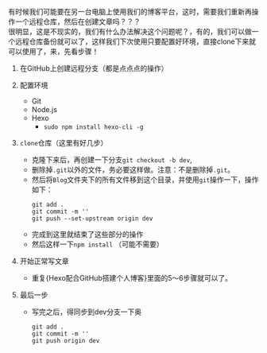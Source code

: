 有时候我们可能要在另一台电脑上使用我们的博客平台，这时，需要我们重新再操作一个远程仓库，然后在创建文章吗？？？   
很明显，这是不现实的，我们有什么办法解决这个问题呢？，有的，我们可以做一个远程仓库备份就可以了，这样我们下次使用只要配置好环境，直接clone下来就可以使用了，来，先看步骤！

1. 在GitHub上创建远程分支（都是点点点的操作）

2. 配置环境
    - Git
    - Node.js
    - Hexo
        - `sudo npm install hexo-cli -g`

3. `clone`仓库（这里有好几步）
    - 克隆下来后，再创建一下分支`git checkout -b dev`,
    - 删除掉`.git`以外的文件，务必要这样做。注意：不是删除掉`.git`。
    - 然后将`Blog`文件夹下的所有文件移到这个目录，并使用`git`操作一下，操作如下：
        ```
        git add .
        git commit -m ''
        git push --set-upstream origin dev
        ```
    - 完成到这里就结束了这些部分的操作
    - 然后这样一下`npm install` （可能不需要）

3. 开始正常写文章
    - 重复{Hexo配合GitHub搭建个人博客}里面的5～6步骤就可以了。

4. 最后一步
    - 写完之后，得同步到dev分支一下奥
        ```
        git add .
        git commit -m ''
        git push origin dev
        ```